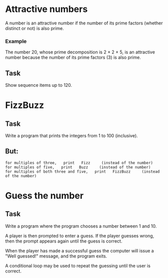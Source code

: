 <!-- ===================================================================== -->
# Attractive numbers

A number is an   attractive number   if the number of its prime factors (whether distinct or not) is also prime.

### Example

The number   20,   whose prime decomposition is   2 × 2 × 5,   is an   attractive number   because the number of its prime factors   (3)   is also prime.

## Task
Show sequence items up to   120.



<!-- ===================================================================== -->
# FizzBuzz

## Task
Write a program that prints the integers from   1   to   100   (inclusive).

## But:
    for multiples of three,   print   Fizz     (instead of the number)
    for multiples of five,   print   Buzz     (instead of the number)
    for multiples of both three and five,   print   FizzBuzz     (instead of the number)



<!-- ===================================================================== -->
# Guess the number

## Task
Write a program where the program chooses a number between   1   and   10.

A player is then prompted to enter a guess.   If the player guesses wrong,   then the prompt appears again until the guess is correct.

When the player has made a successful guess the computer will issue a   "Well guessed!"   message,   and the program exits.

A   conditional loop   may be used to repeat the guessing until the user is correct.



